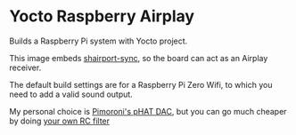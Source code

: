 Yocto Raspberry Airplay
=======================

Builds a Raspberry Pi system with Yocto project.

This image embeds [shairport-sync](https://github.com/mikebrady/shairport-sync),
so the board can act as an Airplay receiver.

The default build settings are for a Raspberry Pi Zero Wifi, to which you need
to add a valid sound output.

My personal choice is [Pimoroni's pHAT DAC](https://shop.pimoroni.com/products/phat-dac),
but you can go much cheaper by doing [your own RC filter](https://learn.adafruit.com/introducing-the-raspberry-pi-zero/audio-outputs)
